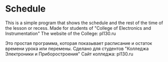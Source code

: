 # Schedule

This is a simple program that shows the schedule and the rest of the time of the lesson or recess. 
Made for students of "College of Electronics and Instrumentation"
The website of the College: pl130.ru

Это простая программа, которая показывает расписание и остаток времени урока или перемены.
Сделано для студентов "Колледжа Электроники и Приборостроения"
Сайт колледжа: pl130.ru
